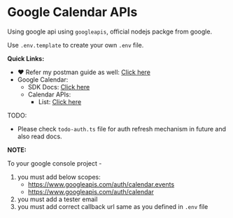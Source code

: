 # Google Calendar APIs

Using google api using `googleapis`, official nodejs packge from google.

Use `.env.template` to create your own `.env` file.

**Quick Links:**

- ❤️ Refer my postman guide as well: [Click here](https://github.com/sahilrajput03/sahilrajput03/blob/master/learn-google-console-apis-via-oauth2.md)
- Google Calendar:
	-  SDK Docs: [Click here](https://googleapis.dev/nodejs/googleapis/latest/calendar/classes/Calendar.html)
	- Calendar APIs:
		- List: [Click here](https://developers.google.com/calendar/api/v3/reference/events/list)

TODO:
- Please check `todo-auth.ts` file for auth refresh mechanism in future and also read docs.

**NOTE:**

To your google console project -

1. you must add below scopes:
	- https://www.googleapis.com/auth/calendar.events
	- https://www.googleapis.com/auth/calendar
2. you must add a tester email
3. you must add correct callback url same as you defined in `.env` file